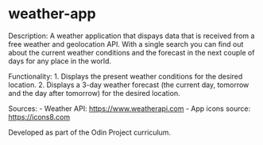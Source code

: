 # weather-app

Description:
    A weather application that dispays data that is received from a free weather and geolocation API. With a single search you can find out about the current weather conditions and the forecast in the next couple of days for any place in the world. 

Functionality:
    1. Displays the present weather conditions for the desired location.
    2. Displays a 3-day weather forecast (the current day, tomorrow and the day after tomorrow) for the desired location.

Sources:
    - Weather API: https://www.weatherapi.com
    - App icons source: https://icons8.com

Developed as part of the Odin Project curriculum.